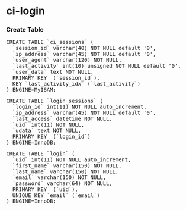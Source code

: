 # ci-login
### Create Table
<pre>
CREATE TABLE `ci_sessions` (
  `session_id` varchar(40) NOT NULL default '0',
  `ip_address` varchar(45) NOT NULL default '0',
  `user_agent` varchar(120) NOT NULL,
  `last_activity` int(10) unsigned NOT NULL default '0',
  `user_data` text NOT NULL,
  PRIMARY KEY  (`session_id`),
  KEY `last_activity_idx` (`last_activity`)
) ENGINE=MyISAM;
</pre>
<pre>
CREATE TABLE `login_sessions` (
  `login_id` int(11) NOT NULL auto_increment,
  `ip_address` varchar(45) NOT NULL default '0',
  `last_access` datetime NOT NULL,
  `uid` int(11) NOT NULL,
  `udata` text NOT NULL,
  PRIMARY KEY  (`login_id`)
) ENGINE=InnoDB;
</pre>
<pre>
CREATE TABLE `login` (
  `uid` int(11) NOT NULL auto_increment,
  `first_name` varchar(150) NOT NULL,
  `last_name` varchar(150) NOT NULL,
  `email` varchar(150) NOT NULL,
  `password` varchar(64) NOT NULL,
  PRIMARY KEY  (`uid`),
  UNIQUE KEY `email` (`email`)
) ENGINE=InnoDB;
</pre>
